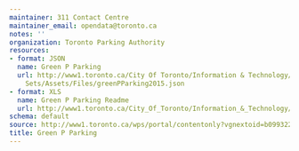 ```yaml
---
maintainer: 311 Contact Centre
maintainer_email: opendata@toronto.ca
notes: ''
organization: Toronto Parking Authority
resources:
- format: JSON
  name: Green P Parking
  url: http://www1.toronto.ca/City Of Toronto/Information & Technology/Open Data/Data
    Sets/Assets/Files/greenPParking2015.json
- format: XLS
  name: Green P Parking Readme
  url: http://www1.toronto.ca/City_Of_Toronto/Information_&_Technology/Open_Data/Data_Sets/Assets/Files/GreenPParkingReadme.xls
schema: default
source: http://www1.toronto.ca/wps/portal/contentonly?vgnextoid=b0993228eb22a310VgnVCM1000003dd60f89RCRD&vgnextchannel=1a66e03bb8d1e310VgnVCM10000071d60f89RCRD
title: Green P Parking
---
```

